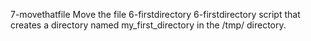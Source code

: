 7-movethatfile
Move the file
6-firstdirectory
6-firstdirectory
script that creates a directory named my_first_directory in the /tmp/ directory.
